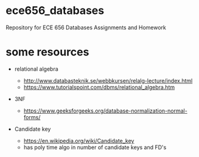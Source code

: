 # ece656_databases
Repository for ECE 656 Databases Assignments and Homework


# some resources
- relational algebra
   - http://www.databasteknik.se/webbkursen/relalg-lecture/index.html
   - https://www.tutorialspoint.com/dbms/relational_algebra.htm

- 3NF
  - https://www.geeksforgeeks.org/database-normalization-normal-forms/

- Candidate key
  - https://en.wikipedia.org/wiki/Candidate_key
  - has poly time algo in number of candidate keys and FD's

